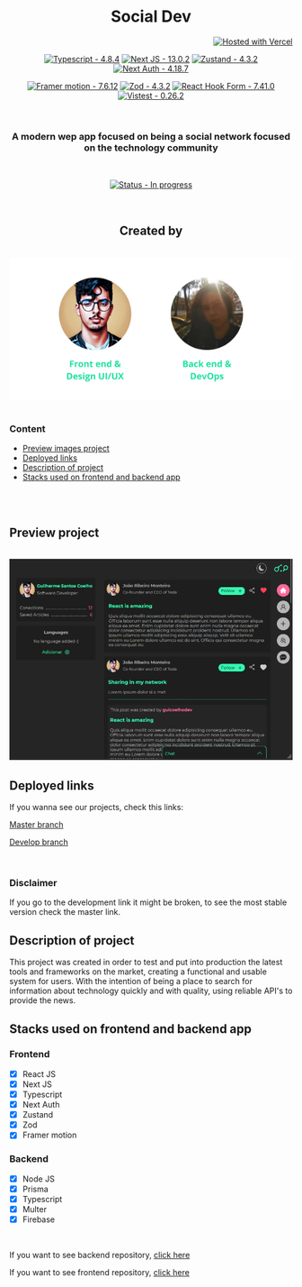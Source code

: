 <h1 align='center'>Social Dev</h1>

<div align='right'>

[![Hosted with Vercel](https://img.shields.io/badge/Hosted_with-Vercel-blue?logo=github&logoColor=white)](https://social-dev-sandy.vercel.app/ 'Go to homepage site')

</div>

<section>
<div align="center">

[![Typescript - 4.8.4](https://img.shields.io/static/v1?label=Typescript&message=4.8.4&color=%2335F8B1)](https://)
[![Next JS - 13.0.2](https://img.shields.io/static/v1?label=Next+JS&message=13.0.2&color=%2335F8B1)](https://)
[![Zustand - 4.3.2](https://img.shields.io/static/v1?label=Zustand&message=4.3.2&color=%2335F8B1)](https://)
[![Next Auth - 4.18.7](https://img.shields.io/static/v1?label=Next%20Auth&message=4.18.7&color=%2335F8B1)](https://)

</div>

<div align="center">

[![Framer motion - 7.6.12](https://img.shields.io/static/v1?label=Framer+motion&message=7.6.12&color=%2335F8B1)](https://)
[![Zod - 4.3.2](https://img.shields.io/static/v1?label=Zod&message=4.3.2&color=%2335F8B1)](https://)
[![React Hook Form - 7.41.0](https://img.shields.io/static/v1?label=React+Hook+Form&message=7.41.0&color=%2335F8B1)](https://)
[![Vistest - 0.26.2](https://img.shields.io/static/v1?label=Vistest&message=0.26.2&color=%2335F8B1)](https://)

</div>
</section>

<br/>
<h3 align='center'>A modern wep app focused on being a social network focused on the technology community </h3>
<br/>

<div align='center'>

[![Status - In progress](https://img.shields.io/badge/Status-In%20Progress-blue?style=for-the-badge)](/docs/ 'Go to project documentation')
</div>

<br/>

<h2 align="center">Created by</h2>

<section style="display:flex; justify-content: center; padding-top:20px; gap:20px;">
    <img src="./github/avatar/authors_readme.png" alt="authors image">
</section>

<br/>

<section align='left'>

### Content

- [Preview images project](#project-images)
- [Deployed links](#deployed-links)
- [Description of project](#description)
- [Stacks used on frontend and backend app](#stacks)

<br /><br />

<h2 id='project-images'>Preview project</h2>
<br/>
<img src="./github/img/homepage_preview.png" alt="project image preview content" />

<h2 id="deployed-links">Deployed links</h2>

<p>If you wanna see our projects, check this links:</p>

<a href="https://social-dev-sandy.vercel.app/" target="_blank">Master branch </a>

<a href="https://social-dev-git-develop-guicoelho-s.vercel.app/" target="_blank">Develop branch </a>

<br />

### Disclaimer

If you go to the development link it might be broken, to see the most stable version check the master link.

<h2 id="description">Description of project</h2>

<p>This project was created in order to test and put into production the latest tools and frameworks on the market, creating a functional and usable system for users. With the intention of being a place to search for information about technology quickly and with quality, using reliable API's to provide the news.</p>

<h2 id="stacks">Stacks used on frontend and backend app</h2>

### Frontend

- [x] React JS
- [x] Next JS
- [x] Typescript
- [x] Next Auth
- [x] Zustand
- [x] Zod
- [x] Framer motion

### Backend

- [x] Node JS
- [x] Prisma
- [x] Typescript
- [x] Multer
- [x] Firebase

<br/>
<p>If you want to see backend repository, <a href="https://github.com/Joao-Pedro15/API_SOCIAL_DEV" target="_blank">click here</a></p>

<p>If you want to see frontend repository, <a href="https://github.com/guicoelhodev/social_dev" target="_blank">click here</a></p>
</section>
